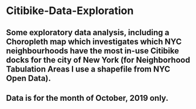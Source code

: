 # Citibike-Data-Exploration

## Some exploratory data analysis, including a Choropleth map which investigates which NYC neighbourhoods have the most in-use Citibike docks for the city of New York (for Neighborhood Tabulation Areas I use a shapefile from NYC Open Data).
## Data is for the month of October, 2019 only.
